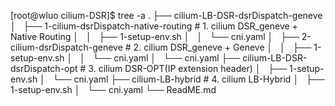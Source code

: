 [root@wluo cilium-DSR]$ tree -a
.
├── cilium-LB-DSR-dsrDispatch-geneve
│   ├── 1-cilium-dsrDispatch-native-routing # 1. cilium DSR_geneve + Native Routing
│   │   ├── 1-setup-env.sh
│   │   └── cni.yaml
│   ├── 2-cilium-dsrDispatch-geneve         # 2. cilium DSR_geneve + Geneve
│   │   ├── 1-setup-env.sh
│   │   └── cni.yaml
│   └── cni.yaml
├── cilium-LB-DSR-dsrDispatch-opt           # 3. cilium DSR-OPT(IP extension header)
│   ├── 1-setup-env.sh
│   └── cni.yaml
├── cilium-LB-hybrid                        # 4. cilium LB-Hybrid
│   ├── 1-setup-env.sh
│   └── cni.yaml
└── ReadME.md
